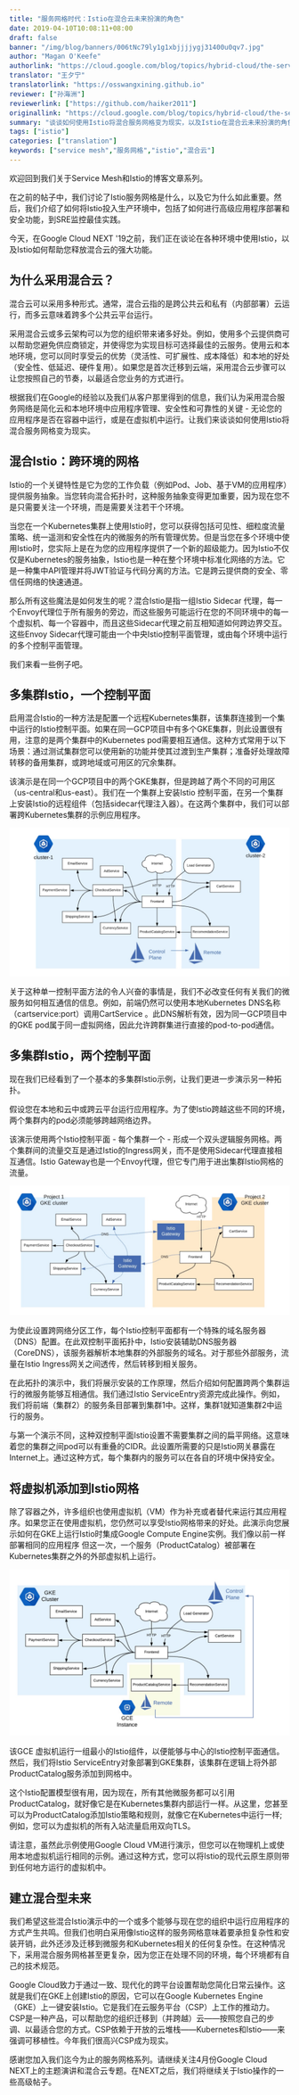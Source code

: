 ```yaml
---
title: "服务网格时代：Istio在混合云未来扮演的角色"
date: 2019-04-10T10:08:11+08:00
draft: false
banner: "/img/blog/banners/006tNc79ly1g1xbjjjjygj31400u0qv7.jpg"
author: "Magan O'Keefe"
authorlink: "https://cloud.google.com/blog/topics/hybrid-cloud/the-service-mesh-era-istios-role-in-the-future-of-hybrid-cloud"
translator: "王夕宁"
translatorlink: "https://osswangxining.github.io"
reviewer: ["孙海洲"]
reviewerlink: ["https://github.com/haiker2011"]
originallink: "https://cloud.google.com/blog/topics/hybrid-cloud/the-service-mesh-era-istios-role-in-the-future-of-hybrid-cloud"
summary: "谈谈如何使用Istio将混合服务网格变为现实，以及Istio在混合云未来扮演的角色。"
tags: ["istio"]
categories: ["translation"]
keywords: ["service mesh","服务网格","istio","混合云"]
---
```


欢迎回到我们关于Service Mesh和Istio的博客文章系列。

在之前的帖子中，我们讨论了Istio服务网格是什么，以及它为什么如此重要。然后，我们介绍了如何将Istio投入生产环境中，包括了如何进行高级应用程序部署和安全功能，到SRE监控最佳实践。

今天，在Google Cloud NEXT '19之前，我们正在谈论在各种环境中使用Istio，以及Istio如何帮助您释放混合云的强大功能。

## 为什么采用混合云？

混合云可以采用多种形式。通常，混合云指的是跨公共云和私有（内部部署）云运行，而多云意味着跨多个公共云平台运行。

采用混合云或多云架构可以为您的组织带来诸多好处。例如，使用多个云提供商可以帮助您避免供应商锁定，并使得您为实现目标可选择最佳的云服务。使用云和本地环境，您可以同时享受云的优势（灵活性、可扩展性、成本降低）和本地的好处（安全性、低延迟、硬件复用）。如果您是首次迁移到云端，采用混合云步骤可以让您按照自己的节奏，以最适合您业务的方式进行。

根据我们在Google的经验以及我们从客户那里得到的信息，我们认为采用混合服务网络是简化云和本地环境中应用程序管理、安全性和可靠性的关键 - 无论您的应用程序是否在容器中运行，或是在虚拟机中运行。让我们来谈谈如何使用Istio将混合服务网格变为现实。

## 混合Istio：跨环境的网格

Istio的一个关键特性是它为您的工作负载（例如Pod、Job、基于VM的应用程序）提供服务抽象。当您转向混合拓扑时，这种服务抽象变得更加重要，因为现在您不是只需要关注一个环境，而是需要关注若干个环境。

当您在一个Kubernetes集群上使用Istio时，您可以获得包括可见性、​​细粒度流量策略、统一遥测和安全性在内的微服务的所有管理优势。但是当您在多个环境中使用Istio时，您实际上是在为您的应用程序提供了一个新的超级能力。因为Istio不仅仅是Kubernetes的服务抽象，Istio也是一种在整个环境中标准化网络的方法。它是一种集中API管理并将JWT验证与代码分离的方法。它是跨云提供商的安全、零信任网络的快速通道。

那么所有这些魔法是如何发生的呢？混合Istio是指一组Istio Sidecar 代理，每一个Envoy代理位于所有服务的旁边，而这些服务可能运行在您的不同环境中的每一个虚拟机、每一个容器中，而且这些Sidecar代理之前互相知道如何跨边界交互。这些Envoy Sidecar代理可能由一个中央Istio控制平面管理，或由每个环境中运行的多个控制平面管理。

我们来看一些例子吧。

## 多集群Istio，一个控制平面

启用混合Istio的一种方法是配置一个远程Kubernetes集群，该集群连接到一个集中运行的Istio控制平面。如果在同一GCP项目中有多个GKE集群，则此设置很有用，注意的是两个集群中的Kubernetes pod需要相互通信。这种方式常用于以下场景：通过测试集群您可以使用新的功能并使其过渡到生产集群；准备好处理故障转移的备用集群，或跨地域或可用区的冗余集群。

该演示是在同一个GCP项目中的两个GKE集群，但是跨越了两个不同的可用区（us-central和us-east）。我们在一个集群上安装Istio 控制平面，在另一个集群上安装Istio的远程组件（包括sidecar代理注入器）。在这两个集群中，我们可以部署跨Kubernetes集群的示例应用程序。

![](740de70aly1g1ufab9cslj212w0kjn0n.jpg)

关于这种单一控制平面方法的令人兴奋的事情是，我们不必改变任何有关我们的微服务如何相互通信的信息。例如，前端仍然可以使用本地Kubernetes DNS名称（cartservice:port）调用CartService 。此DNS解析有效，因为同一GCP项目中的GKE pod属于同一虚拟网络，因此允许跨群集进行直接的pod-to-pod通信。

## 多集群Istio，两个控制平面

现在我们已经看到了一个基本的多集群Istio示例，让我们更进一步演示另一种拓扑。

假设您在本地和云中或跨云平台运行应用程序。为了使Istio跨越这些不同的环境，两个集群内的pod必须能够跨越网络边界。

该演示使用两个Istio控制平面 - 每个集群一个 - 形成一个双头逻辑服务网格。两个集群间的流量交互是通过Istio的Ingress网关，而不是使用Sidecar代理直接相互通信。Istio Gateway也是一个Envoy代理，但它专门用于进出集群Istio网格的流量。

![](740de70aly1g1uf9x9drej20xc0fediq.jpg)

为使此设置跨网络分区工作，每个Istio控制平面都有一个特殊的域名服务器（DNS）配置。在此双控制平面拓扑中，Istio安装辅助DNS服务器（CoreDNS），该服务器解析本地集群的外部服务的域名。对于那些外部服务，流量在Istio Ingress网关之间透传，然后转移到相关服务。

在此拓扑的演示中，我们将展示安装的工作原理，然后介绍如何配置跨两个集群运行的微服务能够互相通信。我们通过Istio ServiceEntry资源完成此操作。例如，我们将前端（集群2）的服务条目部署到集群1中。这样，集群1就知道集群2中运行的服务。

与第一个演示不同，这种双控制平面Istio设置不需要集群之间的扁平网络。这意味着您的集群之间pod可以有重叠的CIDR。此设置所需要的只是Istio网关暴露在Internet上。通过这种方式，每个集群内的服务可以在各自的环境中保持安全。

## 将虚拟机添加到Istio网格

除了容器之外，许多组织也使用虚拟机（VM）作为补充或者替代来运行其应用程序。如果您正在使用虚拟机，您仍然可以享受Istio网格带来的好处。此演示向您展示如何在GKE上运行Istio时集成Google Compute Engine实例。我们像以前一样部署相同的应用程序 但这一次，一个服务（ProductCatalog）被部署在Kubernetes集群之外的外部虚拟机上运行。

![](740de70aly1g1uf9946qjj212w0n4ae7.jpg)

该GCE 虚拟机运行一组最小的Istio组件，以便能够与中心的Istio控制平面通信。然后，我们将Istio ServiceEntry对象部署到GKE集群，该集群在逻辑上将外部ProductCatalog服务添加到网格中。

这个Istio配置模型很有用，因为现在，所有其他微服务都可以引用 ProductCatalog，就好像它是在Kubernetes集群内部运行一样。从这里，您甚至可以为ProductCatalog添加Istio策略和规则，就像它在Kubernetes中运行一样; 例如，您可以为虚拟机的所有入站流量启用双向TLS。

请注意，虽然此示例使用Google Cloud VM进行演示，但您可以在物理机上或使用本地虚拟机运行相同的示例。通过这种方式，您可以将Istio的现代云原生原则带到任何地方运行的虚拟机中。 

## 建立混合型未来

我们希望这些混合Istio演示中的一个或多个能够与现在您的组织中运行应用程序的方式产生共鸣。但我们也明白采用像Istio这样的服务网格意味着要承担复杂性和安装开销，此外还涉及迁移到微服务和Kubernetes相关的任何复杂性。在这种情况下，采用混合服务网格甚至更复杂，因为您正在处理不同的环境，每个环境都有自己的技术规范。

Google Cloud致力于通过一致、现代化的跨平台设置帮助您简化日常云操作。这就是我们在GKE上创建Istio的原因，它可以在Google Kubernetes Engine（GKE）上一键安装Istio。它是我们在云服务平台（CSP）上工作的推动力。CSP是一种产品，可以帮助您的组织迁移到（并跨越）云——按照您自己的步调、以最适合您的方式。CSP依赖于开放的云堆栈——Kubernetes和Istio——来强调可移植性。今年我们很高兴CSP成为现实。

感谢您加入我们迄今为止的服务网格系列。请继续关注4月份Google Cloud NEXT上的主题演讲和混合云专题。在NEXT之后，我们将继续关于Istio操作的一些高级帖子。
